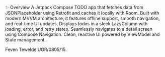 ✨ Overview
A Jetpack Compose TODO app that fetches data from JSONPlaceholder using Retrofit and caches it locally with Room.
Built with modern MVVM architecture, it features offline support, smooth navigation, and real-time UI updates.
Displays todos in a sleek LazyColumn with loading, error, and retry states.
Seamlessly navigates to a detail screen using Compose Navigation.
Clean, reactive UI powered by ViewModel and State management.

Feven Tewelde 
UGR/0805/15
